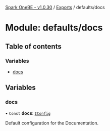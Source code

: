 [Spark OneBE - v1.0.30](../README.md) / [Exports](../modules.md) / defaults/docs

# Module: defaults/docs

## Table of contents

### Variables

- [docs](defaults_docs.md#docs)

## Variables

### docs

• `Const` **docs**: [`IConfig`](../interfaces/System_IConfig.IConfig.md)

Default configuration for the Documentation.
